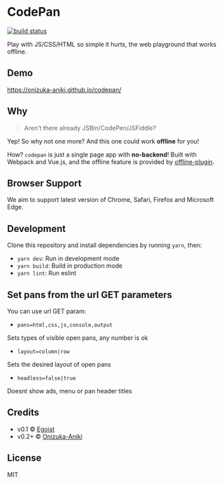 # CodePan

[<img src="https://img.shields.io/circleci/build/github/onizuka-aniki/codepan/main?style=for-the-badge" alt="build status" />](https://app.circleci.com/pipelines/github/onizuka-aniki/codepan)

Play with JS/CSS/HTML so simple it hurts, the web playground that works offline.

## Demo

https://onizuka-aniki.github.io/codepan/

## Why

> Aren't there already JSBin/CodePen/JSFiddle?

Yep! So why not one more? And this one could work **offline** for you!

How? `codepan` is just a single page app with **no-backend**! Built with Webpack and Vue.js, and the offline feature is provided by [offline-plugin](https://github.com/NekR/offline-plugin).

## Browser Support

We aim to support latest version of Chrome, Safari, Firefox and Microsoft Edge.

## Development

Clone this repository and install dependencies by running `yarn`, then:

- `yarn dev`: Run in development mode
- `yarn build`: Build in production mode
- `yarn lint`: Run eslint

## Set pans from the url GET parameters

You can use url GET param:

- `pans=html,css,js,console,output`

Sets types of visible open pans, any number is ok

- `layout=column|row`

Sets the desired layout of open pans

- `headless=false|true`

Doesnt show ads, menu or pan header titles

## Credits

- v0.1 &copy; [Egoist](https://github.com/egoist)
- v0.2+ &copy; [Onizuka-Aniki](https://github.com/onizuka-aniki)

## License

MIT
